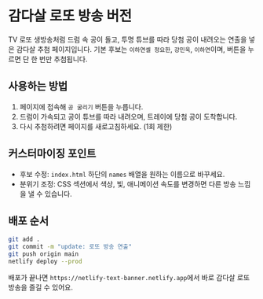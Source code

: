 # 감다살 로또 방송 버전

TV 로또 생방송처럼 드럼 속 공이 돌고, 투명 튜브를 따라 당첨 공이 내려오는 연출을 넣은 감다살 추첨 페이지입니다. 기본 후보는 `이하연셀 정요한`, `강민욱`, `이하연`이며, 버튼을 누르면 단 한 번만 추첨됩니다.

## 사용하는 방법
1. 페이지에 접속해 `공 굴리기` 버튼을 누릅니다.
2. 드럼이 가속되고 공이 튜브를 따라 내려오며, 트레이에 당첨 공이 도착합니다.
3. 다시 추첨하려면 페이지를 새로고침하세요. (1회 제한)

## 커스터마이징 포인트
- 후보 수정: `index.html` 하단의 `names` 배열을 원하는 이름으로 바꾸세요.
- 분위기 조정: CSS 섹션에서 색상, 빛, 애니메이션 속도를 변경하면 다른 방송 느낌을 낼 수 있습니다.

## 배포 순서
```bash
git add .
git commit -m "update: 로또 방송 연출"
git push origin main
netlify deploy --prod
```

배포가 끝나면 `https://netlify-text-banner.netlify.app`에서 바로 감다살 로또 방송을 즐길 수 있어요.
